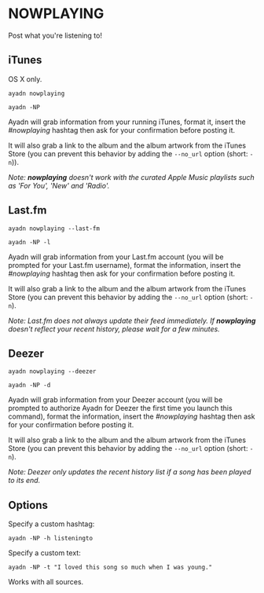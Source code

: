 # NOWPLAYING

Post what you're listening to!

## iTunes

OS X only.

`ayadn nowplaying`

`ayadn -NP`

Ayadn will grab information from your running iTunes, format it, insert the *#nowplaying* hashtag then ask for your confirmation before posting it.

It will also grab a link to the album and the album artwork from the iTunes Store (you can prevent this behavior by adding the `--no_url` option (short: `-n`)).

*Note: __nowplaying__ doesn't work with the curated Apple Music playlists such as 'For You', 'New' and 'Radio'.*

## Last.fm

`ayadn nowplaying --last-fm`

`ayadn -NP -l`

Ayadn will grab information from your Last.fm account (you will be prompted for your Last.fm username), format the information, insert the *#nowplaying* hashtag then ask for your confirmation before posting it.

It will also grab a link to the album and the album artwork from the iTunes Store (you can prevent this behavior by adding the `--no_url` option (short: `-n`).

*Note: Last.fm does not always update their feed immediately. If __nowplaying__ doesn't reflect your recent history, please wait for a few minutes.*

## Deezer

`ayadn nowplaying --deezer`

`ayadn -NP -d`

Ayadn will grab information from your Deezer account (you will be prompted to authorize Ayadn for Deezer the first time you launch this command), format the information, insert the *#nowplaying* hashtag then ask for your confirmation before posting it.

It will also grab a link to the album and the album artwork from the iTunes Store (you can prevent this behavior by adding the `--no_url` option (short: `-n`).

*Note: Deezer only updates the recent history list if a song has been played to its end.*

## Options

Specify a custom hashtag:

`ayadn -NP -h listeningto`

Specify a custom text:

`ayadn -NP -t "I loved this song so much when I was young."`

Works with all sources.
